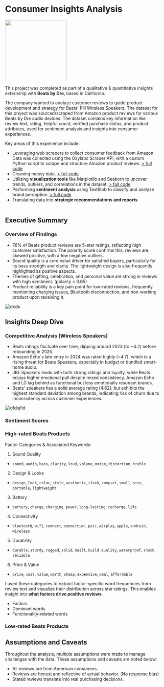 # Consumer Insights Analysis
<img src="https://github.com/user-attachments/assets/11233608-f2cc-4944-ae09-4519bb68a4b2" width="200"/>

This project was completed as part of a qualitative & quantitative insights externship with **Beats by Dre**, based in California.

The company wanted to analyze customer reviews to guide product development and strategy for Beats' Pill Wireless Speakers. The dataset for this project was sourced/scraped from Amazon product reviews for various Beats by Dre audio devices. The dataset contains key information like review text, rating, helpful count, verified purchase status, and product attributes, used for sentiment analysis and insights into consumer experiences.

Key areas of this experience include:
- Leveraging web scrapers to collect consumer feedback from Amazon. Data was collected using the Oxylabs Scraper API, with a custom Python script to scrape and structure Amazon product reviews. [> full code](Amazon_Review_Scraper.ipynb)<br>
- Cleaning messy data. [> full code](Beats_Data_Cleaning.ipynb)<br>
- Utilizing **visualization tools** like Matplotlib and Seaborn to uncover trends, outliers, and correlations in the dataset. [> full code](Beats_Visualizations.ipynb)<br>
- Performing **sentiment analysis** using TextBlob to classify and analyze brand perception. [> full code](Sentiment_Analysis.ipynb)<br>
- Translating data into **strategic recommendations and reports**<br><br>

## Executive Summary
### Overview of Findings

- 76% of Beats product reviews are 5-star ratings, reflecting high customer satisfaction. The polarity score confirms this: reviews are skewed positive, with a few negative outliers.
- Sound quality is a core value driver for satisfied buyers, particularly for its bass strength and clarity. The lightweight design is also frequently highlighted as positive aspects.
- Themes of gifting, celebration, and personal value are strong in reviews with high sentiment. (polarity > 0.65)
- Product reliability is a key pain point for low-rated reviews, frequently mentioning charging issues, Bluetooth disconnection, and non-working product upon receiving it. 

![dcds](https://github.com/user-attachments/assets/da557b49-3b30-43b1-bfd0-8a2ba8e8c960)


## Insights Deep Dive
### Competitive Analysis (Wireless Speakers)
- Beats ratings fluctuate over time, dipping around 2023 (to ~4.2) before rebounding in 2025.
- Amazon Echo's late entry in 2024 was rated highly (~4.7), which is a rising threat for Beats Speakers, especially in budget or bundled smart-home audio.
- JBL Speakers leads with both strong ratings and loyalty, while Beats enjoys higher emotional pull despite mixed consistency. Amazon Echo and LG lag behind as functional but less emotionally resonant brands.
- Beats' speakers has a solid average rating (4.62), but exhibits the highest standard deviation among brands, indicating risk of churn due to inconsistency across customer experiences.
  
![dfdsjfld](https://github.com/user-attachments/assets/501ba66e-f193-4176-a031-d59c3b357746)

### Sentiment Scores


### High-rated Beats Products
Factor Categories & Associated Keywords:

1. Sound Quality
- `sound`, `audio`, `bass`, `clarity`, `loud`, `volume`, `noise`, `distortion`, `treble`

2. Design & Looks
- `design`, `look`, `color`, `style`, `aesthetic`, `sleek`, `compact`, `small`, `size`, `portable`, `lightweight`

3. Battery
- `battery`, `charge`, `charging`, `power`, `long-lasting`, `recharge`, `life`

4. Connectivity
- `bluetooth`, `wifi`, `connect`, `connection`, `pair`, `airplay`, `apple`, `android`, `wireless`

5. Durability
- `durable`, `sturdy`, `rugged`, `solid`, `built`, `build quality`, `waterproof`, `shock`, `reliable`


6. Price & Value
- `price`, `cost`, `value`, `worth`, `cheap`, `expensive`, `deal`, `affordable`

I used these categories to extract factor-specific word frequencies from review text and visualize their distribution across star ratings. This enables insight into **what factors drive positive reviews**.


- Factors
- Dominant words
- Functionality-related words

### Low-rated Beats Products





## Assumptions and Caveats
Throughout the analysis, multiple assumptions were made to manage challenges with the data. These assumptions and caveats are noted below:

- All reviews are from American consumers.
- Reviews are honest and reflective of actual behavior. (No response bias)
- Stated reviews translate into real purchasing decisions.






